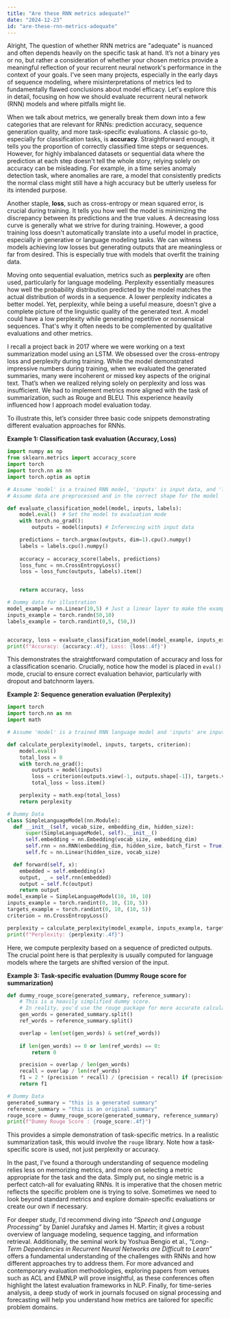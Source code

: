 ```yaml
---
title: "Are these RNN metrics adequate?"
date: "2024-12-23"
id: "are-these-rnn-metrics-adequate"
---
```


Alright,  The question of whether RNN metrics are "adequate" is nuanced and often depends heavily on the specific task at hand. It’s not a binary yes or no, but rather a consideration of whether your chosen metrics provide a meaningful reflection of your recurrent neural network's performance in the context of your goals. I've seen many projects, especially in the early days of sequence modeling, where misinterpretations of metrics led to fundamentally flawed conclusions about model efficacy. Let's explore this in detail, focusing on how we should evaluate recurrent neural network (RNN) models and where pitfalls might lie.

When we talk about metrics, we generally break them down into a few categories that are relevant for RNNs: prediction accuracy, sequence generation quality, and more task-specific evaluations. A classic go-to, especially for classification tasks, is **accuracy**. Straightforward enough, it tells you the proportion of correctly classified time steps or sequences. However, for highly imbalanced datasets or sequential data where the prediction at each step doesn't tell the whole story, relying solely on accuracy can be misleading. For example, in a time series anomaly detection task, where anomalies are rare, a model that consistently predicts the normal class might still have a high accuracy but be utterly useless for its intended purpose.

Another staple, **loss**, such as cross-entropy or mean squared error, is crucial during training. It tells you how well the model is minimizing the discrepancy between its predictions and the true values. A decreasing loss curve is generally what we strive for during training. However, a good training loss doesn't automatically translate into a useful model in practice, especially in generative or language modeling tasks. We can witness models achieving low losses but generating outputs that are meaningless or far from desired. This is especially true with models that overfit the training data.

Moving onto sequential evaluation, metrics such as **perplexity** are often used, particularly for language modeling. Perplexity essentially measures how well the probability distribution predicted by the model matches the actual distribution of words in a sequence. A lower perplexity indicates a better model. Yet, perplexity, while being a useful measure, doesn't give a complete picture of the linguistic quality of the generated text. A model could have a low perplexity while generating repetitive or nonsensical sequences. That's why it often needs to be complemented by qualitative evaluations and other metrics.

I recall a project back in 2017 where we were working on a text summarization model using an LSTM. We obsessed over the cross-entropy loss and perplexity during training. While the model demonstrated impressive numbers during training, when we evaluated the generated summaries, many were incoherent or missed key aspects of the original text. That’s when we realized relying solely on perplexity and loss was insufficient. We had to implement metrics more aligned with the task of summarization, such as Rouge and BLEU. This experience heavily influenced how I approach model evaluation today.

To illustrate this, let’s consider three basic code snippets demonstrating different evaluation approaches for RNNs.

**Example 1: Classification task evaluation (Accuracy, Loss)**

```python
import numpy as np
from sklearn.metrics import accuracy_score
import torch
import torch.nn as nn
import torch.optim as optim

# Assume 'model' is a trained RNN model, 'inputs' is input data, and 'labels' is target labels
# Assume data are preprocessed and in the correct shape for the model

def evaluate_classification_model(model, inputs, labels):
    model.eval()  # Set the model to evaluation mode
    with torch.no_grad():
        outputs = model(inputs) # Inferencing with input data

    predictions = torch.argmax(outputs, dim=1).cpu().numpy()
    labels = labels.cpu().numpy()
    
    accuracy = accuracy_score(labels, predictions)
    loss_func = nn.CrossEntropyLoss()
    loss = loss_func(outputs, labels).item()


    return accuracy, loss

# Dummy data for illustration
model_example = nn.Linear(10,5) # Just a linear layer to make the example runnable
inputs_example = torch.randn(50,10)
labels_example = torch.randint(0,5, (50,))


accuracy, loss = evaluate_classification_model(model_example, inputs_example, labels_example)
print(f"Accuracy: {accuracy:.4f}, Loss: {loss:.4f}")
```

This demonstrates the straightforward computation of accuracy and loss for a classification scenario. Crucially, notice how the model is placed in `eval()` mode, crucial to ensure correct evaluation behavior, particularly with dropout and batchnorm layers.

**Example 2: Sequence generation evaluation (Perplexity)**

```python
import torch
import torch.nn as nn
import math

# Assume 'model' is a trained RNN language model and 'inputs' are input sequences

def calculate_perplexity(model, inputs, targets, criterion):
    model.eval()
    total_loss = 0
    with torch.no_grad():
        outputs = model(inputs)
        loss = criterion(outputs.view(-1, outputs.shape[-1]), targets.view(-1))
        total_loss = loss.item()

    perplexity = math.exp(total_loss)
    return perplexity

# Dummy Data
class SimpleLanguageModel(nn.Module):
  def __init__(self, vocab_size, embedding_dim, hidden_size):
      super(SimpleLanguageModel, self).__init__()
      self.embedding = nn.Embedding(vocab_size, embedding_dim)
      self.rnn = nn.RNN(embedding_dim, hidden_size, batch_first = True)
      self.fc = nn.Linear(hidden_size, vocab_size)

  def forward(self, x):
    embedded = self.embedding(x)
    output, _ = self.rnn(embedded)
    output = self.fc(output)
    return output
model_example = SimpleLanguageModel(10, 10, 10)
inputs_example = torch.randint(0, 10, (10, 5))
targets_example = torch.randint(0, 10, (10, 5))
criterion = nn.CrossEntropyLoss()

perplexity = calculate_perplexity(model_example, inputs_example, targets_example, criterion)
print(f"Perplexity: {perplexity:.4f}")
```

Here, we compute perplexity based on a sequence of predicted outputs. The crucial point here is that perplexity is usually computed for language models where the targets are shifted version of the input.

**Example 3: Task-specific evaluation (Dummy Rouge score for summarization)**

```python
def dummy_rouge_score(generated_summary, reference_summary):
    # This is a heavily simplified dummy score.
    # In reality, you'd use the rouge package for more accurate calculations.
    gen_words = generated_summary.split()
    ref_words = reference_summary.split()

    overlap = len(set(gen_words) & set(ref_words))
    
    if len(gen_words) == 0 or len(ref_words) == 0:
        return 0

    precision = overlap / len(gen_words)
    recall = overlap / len(ref_words)
    f1 = 2 * (precision * recall) / (precision + recall) if (precision+recall) > 0 else 0
    return f1

# Dummy Data
generated_summary = "this is a generated summary"
reference_summary = "this is an original summary"
rouge_score = dummy_rouge_score(generated_summary, reference_summary)
print(f"Dummy Rouge Score : {rouge_score:.4f}")
```

This provides a simple demonstration of task-specific metrics. In a realistic summarization task, this would involve the `rouge` library. Note how a task-specific score is used, not just perplexity or accuracy.

In the past, I've found a thorough understanding of sequence modeling relies less on memorizing metrics, and more on selecting a metric appropriate for the task and the data. Simply put, no single metric is a perfect catch-all for evaluating RNNs. It is imperative that the chosen metric reflects the specific problem one is trying to solve. Sometimes we need to look beyond standard metrics and explore domain-specific evaluations or create our own if necessary.

For deeper study, I'd recommend diving into *“Speech and Language Processing”* by Daniel Jurafsky and James H. Martin; it gives a robust overview of language modeling, sequence tagging, and information retrieval. Additionally, the seminal work by Yoshua Bengio et al., *“Long-Term Dependencies in Recurrent Neural Networks are Difficult to Learn”* offers a fundamental understanding of the challenges with RNNs and how different approaches try to address them. For more advanced and contemporary evaluation methodologies, exploring papers from venues such as ACL and EMNLP will prove insightful, as these conferences often highlight the latest evaluation frameworks in NLP. Finally, for time-series analysis, a deep study of work in journals focused on signal processing and forecasting will help you understand how metrics are tailored for specific problem domains.

